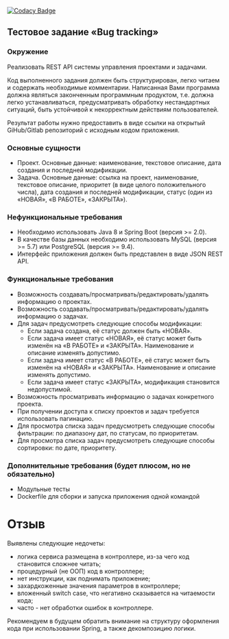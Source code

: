 [![Codacy Badge](https://api.codacy.com/project/badge/Grade/a742cf07f4a4454cae3753e7bcbde69f)](https://www.codacy.com/app/vitalynec/bugtracker?utm_source=github.com&amp;utm_medium=referral&amp;utm_content=vitalynec/bugtracker&amp;utm_campaign=Badge_Grade)
## Тестовое задание «Bug tracking»

### Окружение

Реализовать REST API системы управления проектами и задачами.

Код выполненного задания должен быть структурирован, легко читаем и содержать необходимые
комментарии. Написанная Вами программа должна являться законченным программным
продуктом, т.е. должна легко устанавливаться, предусматривать обработку нестандартных
ситуаций, быть устойчивой к некорректным действиям пользователей.

Результат работы нужно предоставить в виде ссылки на открытый GiHub/Gitlab репозиторий с
исходным кодом приложения.

### Основные сущности
* Проект. Основные данные: наименование, текстовое описание, дата создания и последней модификации.
* Задача. Основные данные: ссылка на проект, наименование, текстовое описание,
приоритет (в виде целого положительного числа), дата создания и последней
модификации, статус (один из «НОВАЯ», «В РАБОТЕ», «ЗАКРЫТА»).

### Нефункциональные требования
* Необходимо использовать Java 8 и Spring Boot (версия >= 2.0).
* В качестве базы данных необходимо использовать MySQL (версия >= 5.7) или PostgreSQL (версия >= 9.4).
* Интерфейс приложения должен быть представлен в виде JSON REST API.

### Функциональные требования
* Возможность создавать/просматривать/редактировать/удалять информацию о проектах.
* Возможность создавать/просматривать/редактировать/удалять информацию о задачах.
* Для задач предусмотреть следующие способы модификации:
  * Если задача создана, её статус должен быть «НОВАЯ».
  * Если задача имеет статус «НОВАЯ», её статус может быть изменён на «В
РАБОТЕ» и «ЗАКРЫТА». Наименование и описание изменять допустимо.
  * Если задача имеет статус «В РАБОТЕ», её статус может быть изменён на
«НОВАЯ» и «ЗАКРЫТА». Наименование и описание изменять допустимо.
  * Если задача имеет статус «ЗАКРЫТА», модификация становится недопустимой.
* Возможность просматривать информацию о задачах конкретного проекта.
* При получении доступа к списку проектов и задач требуется использовать пагинацию.
* Для просмотра списка задач предусмотреть следующие способы фильтрации: по диапазону
дат, по статусам, по приоритетам.
* Для просмотра списка задач предусмотреть следующие способы сортировки: по дате,
приоритету.

### Дополнительные требования (будет плюсом, но не обязательно)
* Модульные тесты
* Dockerfile для сборки и запуска приложения одной командой

Отзыв
======================================
Выявлены следующие недочеты:
* логика сервиса размещена в контроллере, из-за чего код становится сложнее читать;
* процедурный (не ООП) код в контроллере;
* нет инструкции, как поднимать приложение;
* захардкоженные значения параметров в контроллере;
* вложенный switch case, что негативно сказывается на читаемости кода;
* часто - нет обработки ошибок в контроллере.

Рекомендуем в будущем обратить внимание на структуру оформления кода при использовании Spring, а также декомпозицию логики.
